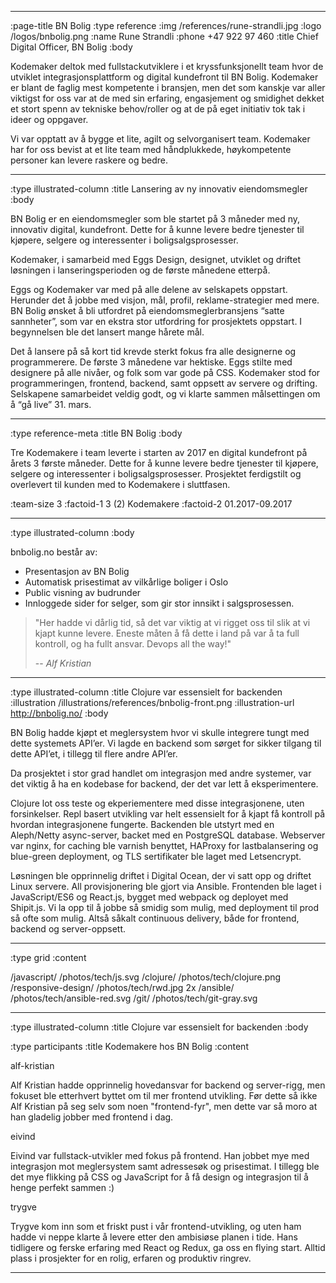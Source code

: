 --------------------------------------------------------------------------------
:page-title BN Bolig
:type reference
:img /references/rune-strandli.jpg
:logo /logos/bnbolig.png
:name Rune Strandli
:phone +47 922 97 460
:title Chief Digital Officer, BN Bolig
:body

Kodemaker deltok med fullstackutviklere i et kryssfunksjonellt team hvor 
de utviklet integrasjonsplattform og digital kundefront til BN Bolig. 
Kodemaker er blant de faglig mest kompetente i bransjen, men det som kanskje 
var aller viktigst for oss var at de med sin erfaring, engasjement og smidighet 
dekket et stort spenn av tekniske behov/roller og at de på eget initiativ tok 
tak i ideer og oppgaver.

Vi var opptatt av å bygge et lite, agilt og selvorganisert team. Kodemaker har 
for oss bevist at et lite team med håndplukkede, høykompetente personer kan 
levere raskere og bedre.



--------------------------------------------------------------------------------
:type illustrated-column
:title Lansering av ny innovativ eiendomsmegler
:body

BN Bolig er en eiendomsmegler som ble startet på 3 måneder med ny, innovativ digital, kundefront. Dette for å kunne levere bedre tjenester til kjøpere, selgere og interessenter i boligsalgsprosesser.

Kodemaker, i samarbeid med Eggs Design, designet, utviklet og driftet løsningen i lanseringsperioden og de første månedene etterpå. 

Eggs og Kodemaker var med på alle delene av selskapets oppstart. Herunder det å jobbe med visjon, mål, profil, reklame-strategier med mere. BN Bolig ønsket å bli utfordret på eiendomsmeglerbransjens “satte sannheter”, som var en ekstra stor utfordring for prosjektets oppstart. I begynnelsen ble det lansert mange hårete mål.

Det å lansere på så kort tid krevde sterkt fokus fra alle designerne og programmerere. De første 3 månedene var hektiske. Eggs stilte med designere på alle nivåer, og folk som var gode på CSS. Kodemaker stod for programmeringen, frontend, backend, samt oppsett av servere og drifting. Selskapene samarbeidet veldig godt, og vi klarte sammen målsettingen om å “gå live” 31. mars.


--------------------------------------------------------------------------------
:type reference-meta
:title BN Bolig
:body

Tre Kodemakere i team leverte i starten av 2017 en digital kundefront på årets 3 første måneder. Dette for å kunne levere bedre tjenester til kjøpere, selgere og interessenter i boligsalgsprosesser. Prosjektet ferdigstilt og overlevert til kunden med to Kodemakere i sluttfasen.

:team-size 3
:factoid-1 3 (2) Kodemakere
:factoid-2 01.2017-09.2017

--------------------------------------------------------------------------------
:type illustrated-column
:body

bnbolig.no består av:

- Presentasjon av BN Bolig
- Automatisk prisestimat av vilkårlige boliger i Oslo
- Public visning av budrunder
- Innloggede sider for selger, som gir stor innsikt i salgsprosessen.

> "Her hadde vi dårlig tid, så det var viktig at vi rigget oss til slik at vi kjapt 
kunne levere. Eneste måten å få dette i land på var å ta full kontroll, og ha fullt 
ansvar. Devops all the way!"
> 
> -- <cite>Alf Kristian</cite>
--------------------------------------------------------------------------------

:type illustrated-column
:title Clojure var essensielt for backenden
:illustration /illustrations/references/bnbolig-front.png
:illustration-url http://bnbolig.no/
:body

BN Bolig hadde kjøpt et meglersystem hvor vi skulle integrere tungt med dette 
systemets API’er. Vi lagde en backend som sørget for sikker tilgang til dette 
API’et, i tillegg til flere andre API’er.

Da prosjektet i stor grad handlet om integrasjon med andre systemer, var det
viktig å ha en kodebase for backend, der det var lett å eksperimentere.

Clojure lot oss teste og ekperiementere med disse integrasjonene, uten forsinkelser.
Repl basert utvikling var helt essensielt for å kjapt få kontroll på hvordan 
integrasjonene fungerte. Backenden ble utstyrt med en Aleph/Netty async-server, 
backet med en PostgreSQL database. Webserver var nginx, for caching ble varnish 
benyttet, HAProxy for lastbalansering og blue-green deployment, og TLS sertifikater 
ble laget med Letsencrypt.

Løsningen ble opprinnelig driftet i Digital Ocean, der vi satt opp og driftet Linux 
servere. All provisjonering ble gjort via Ansible. Frontenden ble laget i 
JavaScript/ES6 og React.js, bygget med webpack og deployet med Shipit.js.
Vi la opp til å jobbe så smidig som mulig, med deployment til prod så ofte som 
mulig. Altså såkalt continuous delivery, både for frontend, backend og 
server-oppsett.



--------------------------------------------------------------------------------
:type grid
:content

/javascript/                       /photos/tech/js.svg
/clojure/                          /photos/tech/clojure.png
/responsive-design/                /photos/tech/rwd.jpg 2x
/ansible/                          /photos/tech/ansible-red.svg
/git/                              /photos/tech/git-gray.svg

--------------------------------------------------------------------------------



:type illustrated-column
:title Clojure var essensielt for backenden
:body


:type participants
:title Kodemakere hos BN Bolig
:content

alf-kristian

Alf Kristian hadde opprinnelig hovedansvar for backend og server-rigg, men fokuset 
ble etterhvert byttet om til mer frontend utvikling. Før dette så ikke Alf Kristian 
på seg selv som noen "frontend-fyr", men dette var så moro at han gladelig jobber 
med frontend i dag. 

eivind

Eivind var fullstack-utvikler med fokus på frontend. Han jobbet mye med integrasjon 
mot meglersystem samt adressesøk og prisestimat. I tillegg ble det mye flikking på 
CSS og JavaScript for å få design og integrasjon til å henge perfekt sammen :)

trygve

Trygve kom inn som et friskt pust i vår frontend-utvikling, og uten ham hadde vi 
neppe klarte å levere etter den ambisiøse planen i tide. Hans tidligere og ferske 
erfaring med React og Redux, ga oss en flying start. Alltid plass i prosjekter for
en rolig, erfaren og produktiv ringrev.




--------------------------------------------------------------------------------
